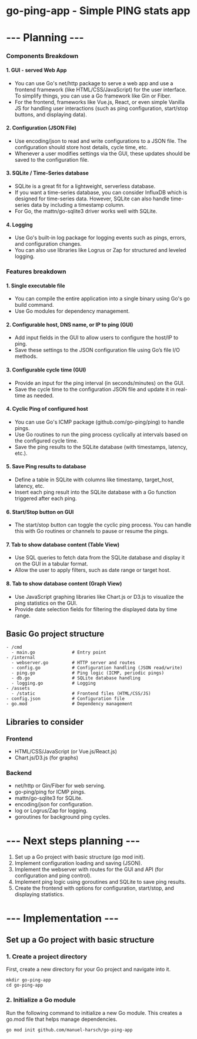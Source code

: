 # go-ping-app - Simple PING stats app

# --- Planning ---

### Components Breakdown

#### 1. GUI - served Web App
- You can use Go's net/http package to serve a web app and use a frontend framework (like HTML/CSS/JavaScript) for the user interface. To simplify things, you can use a Go framework like Gin or Fiber.
- For the frontend, frameworks like Vue.js, React, or even simple Vanilla JS for handling user interactions (such as ping configuration, start/stop buttons, and displaying data).

#### 2. Configuration (JSON File)
- Use encoding/json to read and write configurations to a JSON file. The configuration should store host details, cycle time, etc.
- Whenever a user modifies settings via the GUI, these updates should be saved to the configuration file.
  
#### 3. SQLite / Time-Series database
- SQLite is a great fit for a lightweight, serverless database.
- If you want a time-series database, you can consider InfluxDB which is designed for time-series data. However, SQLite can also handle time-series data by including a timestamp column.
- For Go, the mattn/go-sqlite3 driver works well with SQLite.

#### 4. Logging
- Use Go's built-in log package for logging events such as pings, errors, and configuration changes.
- You can also use libraries like Logrus or Zap for structured and leveled logging.


### Features breakdown

#### 1. Single executable file

- You can compile the entire application into a single binary using Go's go build command.
- Use Go modules for dependency management.

#### 2. Configurable host, DNS name, or IP to ping (GUI)
- Add input fields in the GUI to allow users to configure the host/IP to ping.
- Save these settings to the JSON configuration file using Go’s file I/O methods.

#### 3. Configurable cycle time (GUI)
- Provide an input for the ping interval (in seconds/minutes) on the GUI.
- Save the cycle time to the configuration JSON file and update it in real-time as needed.

#### 4. Cyclic Ping of configured host
- You can use Go's ICMP package (github.com/go-ping/ping) to handle pings.
- Use Go routines to run the ping process cyclically at intervals based on the configured cycle time.
- Save the ping results to the SQLite database (with timestamps, latency, etc.).

#### 5. Save Ping results to database
- Define a table in SQLite with columns like timestamp, target_host, latency, etc.
- Insert each ping result into the SQLite database with a Go function triggered after each ping.

#### 6. Start/Stop button on GUI
- The start/stop button can toggle the cyclic ping process. You can handle this with Go routines or channels to pause or resume the pings.

#### 7. Tab to show database content (Table View)
- Use SQL queries to fetch data from the SQLite database and display it on the GUI in a tabular format.
- Allow the user to apply filters, such as date range or target host.

#### 8. Tab to show database content (Graph View)
- Use JavaScript graphing libraries like Chart.js or D3.js to visualize the ping statistics on the GUI.
- Provide date selection fields for filtering the displayed data by time range.


## Basic Go project structure

```
- /cmd
  - main.go              # Entry point
- /internal
  - webserver.go         # HTTP server and routes
  - config.go            # Configuration handling (JSON read/write)
  - ping.go              # Ping logic (ICMP, periodic pings)
  - db.go                # SQLite database handling
  - logging.go           # Logging
- /assets
  - /static              # Frontend files (HTML/CSS/JS)
- config.json            # Configuration file
- go.mod                 # Dependency management
```

## Libraries to consider

### Frontend
- HTML/CSS/JavaScript (or Vue.js/React.js)
- Chart.js/D3.js (for graphs)

### Backend
- net/http or Gin/Fiber for web serving.
- go-ping/ping for ICMP pings.
- mattn/go-sqlite3 for SQLite.
- encoding/json for configuration.
- log or Logrus/Zap for logging.
- goroutines for background ping cycles.


# --- Next steps planning ---
1. Set up a Go project with basic structure (go mod init).
2. Implement configuration loading and saving (JSON).
3. Implement the webserver with routes for the GUI and API (for configuration and ping control).
4. Implement ping logic using goroutines and SQLite to save ping results.
5. Create the frontend with options for configuration, start/stop, and displaying statistics.

# --- Implementation ---
## Set up a Go project with basic structure
### 1. Create a project directory

First, create a new directory for your Go project and navigate into it.

```
mkdir go-ping-app
cd go-ping-app
```

### 2. Initialize a Go module
Run the following command to initialize a new Go module. This creates a go.mod file that helps manage dependencies.

```
go mod init github.com/manuel-harsch/go-ping-app
```
